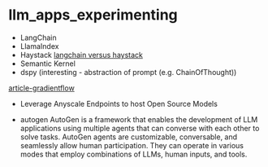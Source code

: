 # llm_apps_experimenting
 

* LangChain
* LlamaIndex
* Haystack
[langchain versus haystack](https://www.austinai.io/blog)
* Semantic Kernel
* dspy (interesting - abstraction of prompt (e.g. ChainOfThought))

[article-gradientflow](https://gradientflow.com/a-comprehensive-approach-to-using-llms/)

* Leverage Anyscale Endpoints to host Open Source Models

* autogen
AutoGen is a framework that enables the development of LLM applications using multiple agents that can converse with each other to solve tasks. AutoGen agents are customizable, conversable, and seamlessly allow human participation. They can operate in various modes that employ combinations of LLMs, human inputs, and tools.
